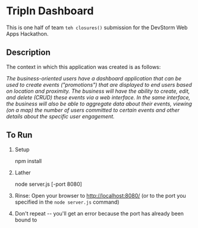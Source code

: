 TripIn Dashboard
================

This is one half of team `teh closures()` submission for the DevStorm Web Apps Hackathon.

Description
-----------

The context in which this application was created is as follows:

_The business-oriented users have a dashboard application that can be used to create events ("promotions") that are displayed to end users based on location and proximity. The business will have the ability to create, edit, and delete (CRUD) these events via a web interface. In the same interface, the business will also be able to aggregate data about their events, viewing (on a map) the number of users committed to certain events and other details about the specific user engagement._

To Run
------
1. Setup

    npm install

1. Lather

    node server.js [-port 8080]
    
1. Rinse: Open your browser to [http://localhost:8080/](http://localhost:8080/) (or to the port you specified in the `node server.js` command)
1. Don't repeat -- you'll get an error because the port has already been bound to
